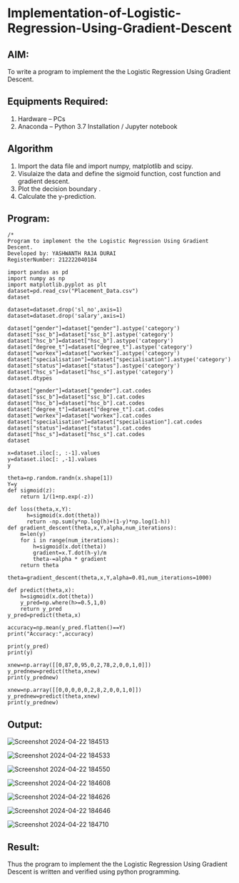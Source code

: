 # Implementation-of-Logistic-Regression-Using-Gradient-Descent

## AIM:
To write a program to implement the the Logistic Regression Using Gradient Descent.

## Equipments Required:
1. Hardware – PCs
2. Anaconda – Python 3.7 Installation / Jupyter notebook

## Algorithm
1. Import the data file and import numpy, matplotlib and scipy.
2. Visulaize the data and define the sigmoid function, cost function and gradient descent.
3. Plot the decision boundary .
4. Calculate the y-prediction.

## Program:
```
/*
Program to implement the the Logistic Regression Using Gradient Descent.
Developed by: YASHWANTH RAJA DURAI
RegisterNumber: 212222040184

import pandas as pd
import numpy as np
import matplotlib.pyplot as plt
dataset=pd.read_csv("Placement_Data.csv")
dataset

dataset=dataset.drop('sl_no',axis=1)
dataset=dataset.drop('salary',axis=1)

dataset["gender"]=dataset["gender"].astype('category')
dataset["ssc_b"]=dataset["ssc_b"].astype('category')
dataset["hsc_b"]=dataset["hsc_b"].astype('category')
dataset["degree_t"]=dataset["degree_t"].astype('category')
dataset["workex"]=dataset["workex"].astype('category')
dataset["specialisation"]=dataset["specialisation"].astype('category')
dataset["status"]=dataset["status"].astype('category')
dataset["hsc_s"]=dataset["hsc_s"].astype('category')
dataset.dtypes

dataset["gender"]=dataset["gender"].cat.codes
dataset["ssc_b"]=dataset["ssc_b"].cat.codes
dataset["hsc_b"]=dataset["hsc_b"].cat.codes
dataset["degree_t"]=dataset["degree_t"].cat.codes
dataset["workex"]=dataset["workex"].cat.codes
dataset["specialisation"]=dataset["specialisation"].cat.codes
dataset["status"]=dataset["status"].cat.codes
dataset["hsc_s"]=dataset["hsc_s"].cat.codes
dataset

x=dataset.iloc[:, :-1].values
y=dataset.iloc[: ,-1].values
y

theta=np.random.randn(x.shape[1])
Y=y
def sigmoid(z):
    return 1/(1+np.exp(-z))

def loss(theta,x,Y):
      h=sigmoid(x.dot(theta))
      return -np.sum(y*np.log(h)+(1-y)*np.log(1-h))
def gradient_descent(theta,x,Y,alpha,num_iterations):
    m=len(y)
    for i in range(num_iterations):
        h=sigmoid(x.dot(theta))
        gradient=x.T.dot(h-y)/m
        theta-=alpha * gradient
    return theta

theta=gradient_descent(theta,x,Y,alpha=0.01,num_iterations=1000)

def predict(theta,x):
    h=sigmoid(x.dot(theta))
    y_pred=np.where(h>=0.5,1,0)
    return y_pred
y_pred=predict(theta,x)

accuracy=np.mean(y_pred.flatten()==Y)
print("Accuracy:",accuracy)

print(y_pred)
print(y)

xnew=np.array([[0,87,0,95,0,2,78,2,0,0,1,0]])
y_prednew=predict(theta,xnew)
print(y_prednew)

xnew=np.array([[0,0,0,0,0,2,8,2,0,0,1,0]])
y_prednew=predict(theta,xnew)
print(y_prednew)

```
## Output:
![Screenshot 2024-04-22 184513](https://github.com/yashwanthrajadurai/-Implementation-of-Logistic-Regression-Using-Gradient-Descent/assets/128462316/424b7114-6771-47c9-b1a5-4bbb190d290c)

![Screenshot 2024-04-22 184533](https://github.com/yashwanthrajadurai/-Implementation-of-Logistic-Regression-Using-Gradient-Descent/assets/128462316/c9209dec-3349-4630-9aa3-4407978cbe64)

![Screenshot 2024-04-22 184550](https://github.com/yashwanthrajadurai/-Implementation-of-Logistic-Regression-Using-Gradient-Descent/assets/128462316/53be9363-1ee2-4215-9c7b-bee2d858ec9b)

![Screenshot 2024-04-22 184608](https://github.com/yashwanthrajadurai/-Implementation-of-Logistic-Regression-Using-Gradient-Descent/assets/128462316/25c7e333-498e-4424-8863-67d018b5cf4b)

![Screenshot 2024-04-22 184626](https://github.com/yashwanthrajadurai/-Implementation-of-Logistic-Regression-Using-Gradient-Descent/assets/128462316/0a2a07a9-02e9-485e-a1ef-60a379ca989b)

![Screenshot 2024-04-22 184646](https://github.com/yashwanthrajadurai/-Implementation-of-Logistic-Regression-Using-Gradient-Descent/assets/128462316/781563d7-4f95-4a28-b036-6e92a66986c9)

![Screenshot 2024-04-22 184710](https://github.com/yashwanthrajadurai/-Implementation-of-Logistic-Regression-Using-Gradient-Descent/assets/128462316/12a2fb91-86c1-49ae-a24f-ba293dd0806c)


## Result:
Thus the program to implement the the Logistic Regression Using Gradient Descent is written and verified using python programming.
